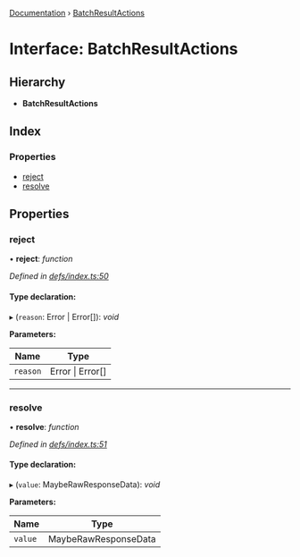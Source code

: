 [Documentation](../README.md) › [BatchResultActions](batchresultactions.md)

# Interface: BatchResultActions

## Hierarchy

* **BatchResultActions**

## Index

### Properties

* [reject](batchresultactions.md#reject)
* [resolve](batchresultactions.md#resolve)

## Properties

###  reject

• **reject**: *function*

*Defined in [defs/index.ts:50](https://github.com/badbatch/graphql-box/blob/d6cf575/packages/fetch-manager/src/defs/index.ts#L50)*

#### Type declaration:

▸ (`reason`: Error | Error[]): *void*

**Parameters:**

Name | Type |
------ | ------ |
`reason` | Error &#124; Error[] |

___

###  resolve

• **resolve**: *function*

*Defined in [defs/index.ts:51](https://github.com/badbatch/graphql-box/blob/d6cf575/packages/fetch-manager/src/defs/index.ts#L51)*

#### Type declaration:

▸ (`value`: MaybeRawResponseData): *void*

**Parameters:**

Name | Type |
------ | ------ |
`value` | MaybeRawResponseData |
